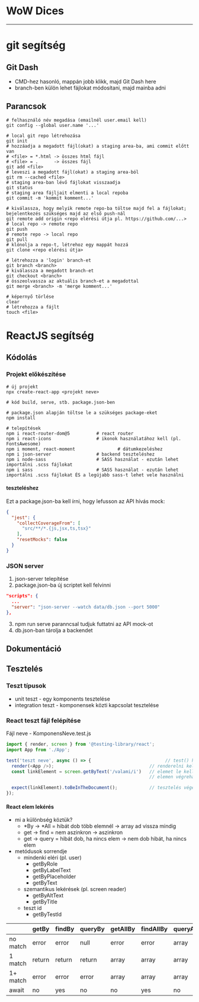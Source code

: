 # WoW Dices



-------------------------- 

# git segítség

## Git Dash

- CMD-hez hasonló, mappán jobb klikk, majd Git Dash here
- branch-ben külön lehet fájlokat módosítani, majd mainba adni

## Parancsok

```shell
# felhasználó név megadása (emailnél user.email kell)
git config --global user.name '...'

# local git repo létrehozása
git init
# hozzáadja a megadott fájl(okat) a staging area-ba, ami commit előtt van
# <file> = *.html -> összes html fájl
# <file> = .      -> összes fájl
git add <file>
# leveszi a megadott fájl(okat) a staging area-ból
git rm --cached <file>
# staging area-ban lévő fájlokat visszaadja
git status
# staging area fájljait elmenti a local repoba
git commit -m 'kommit komment...'

# kiválassza, hogy melyik remote repo-ba töltse majd fel a fájlokat; bejelentkezés szükséges majd az első push-nál
git remote add origin <repo elérési útja pl. https://github.com/...>
# local repo -> remote repo
git push
# remote repo -> local repo
git pull
# klónolja a repo-t, létrehoz egy mappát hozzá
git clone <repo elérési útja>

# létrehozza a 'login' branch-et
git branch <branch>
# kiválassza a megadott branch-et
git checkout <branch>
# összeolvassza az aktuális branch-et a megadottal
git merge <branch> -m 'merge komment...'

# képernyő törlése
clear
# létrehozza a fájlt
touch <file>
```





# ReactJS segítség

## Kódolás

### Projekt előkészítése

```shell
# új projekt
npx create-react-app <projekt neve>
 
# kód build, serve, stb. package.json-ben

# package.json alapján töltse le a szükséges package-eket
npm install

# telepítések
npm i react-router-dom@5          # react router
npm i react-icons                 # ikonok használatához kell (pl. FontsAwesome)
npm i moment, react-moment                # dátumkezeléshez
npm i json-server                 # backend teszteléshez
npm i node-sass                   # SASS használat - ezután lehet importálni .scss fájlokat
npm i sass                        # SASS használat - ezután lehet importálni .scss fájlokat ÉS a legújabb sass-t lehet vele használni
```

#### teszteléshez

Ezt a package.json-ba kell írni, hogy lefusson az API hívás mock:

```json
{
  "jest": {
    "collectCoverageFrom": [
      "src/**/*.{js,jsx,ts,tsx}"
    ],
    "resetMocks": false
  }
}
```

### JSON server

1. json-server telepítése
2. package.json-ba új scriptet kell felvinni 
```json
"scripts": {
  ...
  "server": "json-server --watch data/db.json --port 5000"
},
```
3. npm run serve paranncsal tudjuk futtatni az API mock-ot
4. db.json-ban tárolja a backendet



## Dokumentáció

## Tesztelés

### Teszt típusok

- unit teszt - egy komponents tesztelése
- integration teszt - komponensek közti kapcsolat tesztelése

### React teszt fájl felépítése

Fájl neve - KomponensNeve.test.js

```js
import { render, screen } from '@testing-library/react';
import App from './App';

test('teszt neve', async () => {                            // test() helyett it() is lehet
  render(<App />);                                    // renderelni kell, mit tesztelünk
  const linkElement = screen.getByText('/valami/i')   // elemet le kell kérnünk, amit tesztel
                                                      // elemen végrehajtuk a tesztelni kívánt funkciót

  expect(linkElement).toBeInTheDocument();            // tesztelés végeredményének ellenőrzése
});
```

#### React elem lekérés

- mi a különbség köztük?
  - *By -> *All = hibát dob több elemnél -> array ad vissza mindig
  - get -> find = nem aszinkron -> aszinkron
  - get -> query = hibát dob, ha nincs elem -> nem dob hibát, ha nincs elem
- metódusok sorrendje
  - mindenki eléri (pl. user)
    - getByRole
    - getByLabelText
    - getByPlaceholder
    - getByText
  - szemantikus lekérések (pl. screen reader)
    - getByAltText
    - getByTitle
  - teszt id
    - getByTestId

|           | getBy   | findBy  | queryBy | getAllBy  | findAllBy | queryAllBy  |
| --------- | ------- | ------- | ------- | --------- | --------- | ----------- |
| no match  | error   | error   | null    | error     | error     | array       |
| 1 match   | return  | return  | return  | array     | array     | array       |
| 1+ match  | error   | error   | error   | array     | array     | array       |
| await     | no      | yes     | no      | no        | yes       | no          |
